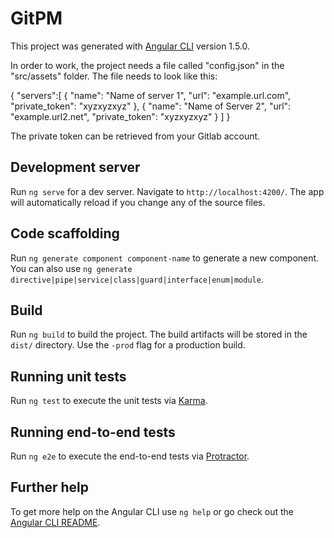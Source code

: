 # GitPM

This project was generated with [Angular CLI](https://github.com/angular/angular-cli) version 1.5.0.

In order to work, the project needs a file called "config.json" in the "src/assets" folder. The file needs to look like this:

{
    "servers":[
        {
        "name": "Name of server 1",
        "url": "example.url.com",
        "private_token": "xyzxyzxyz"
        },
        {
        "name": "Name of Server 2",
        "url": "example.url2.net",
        "private_token": "xyzxyzxyz"
        }
    ]
}

The private token can be retrieved from your Gitlab account.


## Development server

Run `ng serve` for a dev server. Navigate to `http://localhost:4200/`. The app will automatically reload if you change any of the source files.

## Code scaffolding

Run `ng generate component component-name` to generate a new component. You can also use `ng generate directive|pipe|service|class|guard|interface|enum|module`.

## Build

Run `ng build` to build the project. The build artifacts will be stored in the `dist/` directory. Use the `-prod` flag for a production build.

## Running unit tests

Run `ng test` to execute the unit tests via [Karma](https://karma-runner.github.io).

## Running end-to-end tests

Run `ng e2e` to execute the end-to-end tests via [Protractor](http://www.protractortest.org/).

## Further help

To get more help on the Angular CLI use `ng help` or go check out the [Angular CLI README](https://github.com/angular/angular-cli/blob/master/README.md).
